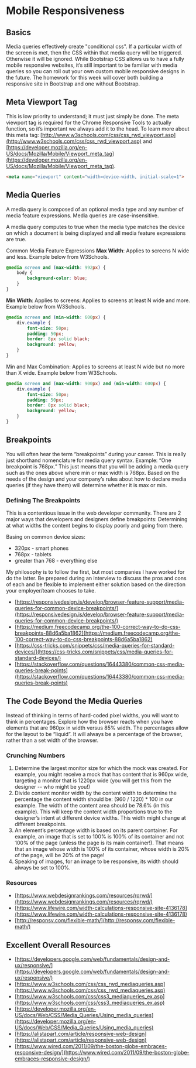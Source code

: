 # Mobile Responsiveness

## Basics

Media queries effectively create "conditional css". If a particular width of the screen is met, then the CSS within that media query will be triggered. Otherwise it will be ignored. While Bootstrap CSS allows us to have a fully mobile responsive websites, it’s still important to be familiar with media queries so you can roll out your own custom mobile responsive designs in the future. The homework for this week will cover both building a responsive site in Bootstrap and one without Bootstrap.

## Meta Viewport Tag

This is low priority to understand; it must just simply be done. The meta viewport tag is required for the Chrome Responsive Tools to actually function, so it’s important we always add it to the head. To learn more about this meta tag: [http://www.w3schools.com/css/css_rwd_viewport.asp](http://www.w3schools.com/css/css_rwd_viewport.asp) and [https://developer.mozilla.org/en-US/docs/Mozilla/Mobile/Viewport_meta_tag](https://developer.mozilla.org/en-US/docs/Mozilla/Mobile/Viewport_meta_tag).

```html
<meta name="viewport" content="width=device-width, initial-scale=1">
```

## Media Queries

A media query is composed of an optional media type and any number of media feature expressions. Media queries are case-insensitive.

A media query computes to true when the media type matches the device on which a document is being displayed and all media feature expressions are true.

Common Media Feature Expressions
**Max Width**: Applies to screens N wide and less. Example below from W3Schools.

```css
@media screen and (max-width: 992px) {
	body {
		background-color: blue;
	}
}
```

**Min Width**: Applies to screens: Applies to screens at least N wide and more. Example below from W3Schools.

```css
@media screen and (min-width: 600px) {
	div.example {
		font-size: 50px;
		padding: 50px;
		border: 8px solid black;
		background: yellow;
	}
}
```

Min and Max Combination: Applies to screens at least N wide but no more than X wide. Example below from W3Schools.

```css
@media screen and (max-width: 900px) and (min-width: 600px) {
	div.example {
		font-size: 50px;
		padding: 50px;
		border: 8px solid black;
		background: yellow;
	}
}
```

## Breakpoints

You will often hear the term “breakpoints” during your career. This is really just shorthand nomenclature for media query syntax. Example: “One breakpoint is 768px.” This just means that you will be adding a media query such as the ones above where min or max width is 768px. Based on the needs of the design and your company’s rules about how to declare media queries (if they have them) will determine whether it is max or min.

### Defining The Breakpoints

This is a contentious issue in the web developer community. There are 2 major ways that developers and designers define breakpoints:
Determining at what widths the content begins to display poorly and going from there.

Basing on common device sizes:

- 320px - smart phones
- 768px - tablets
- greater than 768 - everything else

My philosophy is to follow the first, but most companies I have worked for do the latter. Be prepared during an interview to discuss the pros and cons of each and be flexible to implement either solution based on the direction your employer/team chooses to take.

- [https://responsivedesign.is/develop/browser-feature-support/media-queries-for-common-device-breakpoints/](https://responsivedesign.is/develop/browser-feature-support/media-queries-for-common-device-breakpoints/)
- [https://medium.freecodecamp.org/the-100-correct-way-to-do-css-breakpoints-88d6a5ba1862](https://medium.freecodecamp.org/the-100-correct-way-to-do-css-breakpoints-88d6a5ba1862)
- [https://css-tricks.com/snippets/css/media-queries-for-standard-devices/](https://css-tricks.com/snippets/css/media-queries-for-standard-devices/)
- [https://stackoverflow.com/questions/16443380/common-css-media-queries-break-points](https://stackoverflow.com/questions/16443380/common-css-media-queries-break-points)

## The Code Beyond the Media Queries

Instead of thinking in terms of hard-coded pixel widths, you will want to think in percentages. Explore how the browser reacts when you have elements that are 960px in width versus 85% width. The percentages allow for the layout to be “liquid”. It will always be a percentage of the browser, rather than a set width of the browser.

### Crunching Numbers

1. Determine the largest monitor size for which the mock was created. For example, you might receive a mock that has content that is 960px wide, targeting a monitor that is 1220px wide (you will get this from the designer -- who might be you!)
2. Divide content monitor width by the content width to determine the percentage the content width should be: (960 / 1220) \* 100 in our example. The width of the content area should be 78.6% (in this example). This will keep the content width proportions true to the designer’s intent at different device widths. This width might change at different breakpoints.
3. An element’s percentage width is based on its parent container. For example, an image that is set to 100% is 100% of its container and not 100% of the page (unless the page is its main container!). That means that an image whose width is 100% of its container, whose width is 20% of the page, will be 20% of the page!
4. Speaking of images, for an image to be responsive, its width should always be set to 100%.

### Resources

- [https://www.webdesignrankings.com/resources/rqrwd/](https://www.webdesignrankings.com/resources/rqrwd/)
- [https://www.lifewire.com/width-calculations-responsive-site-4136178](https://www.lifewire.com/width-calculations-responsive-site-4136178)
- [http://responsv.com/flexible-math/](http://responsv.com/flexible-math/)

## Excellent Overall Resources

- [https://developers.google.com/web/fundamentals/design-and-ux/responsive/](https://developers.google.com/web/fundamentals/design-and-ux/responsive/)
- [https://www.w3schools.com/css/css_rwd_mediaqueries.asp](https://www.w3schools.com/css/css_rwd_mediaqueries.asp)
- [https://www.w3schools.com/css/css3_mediaqueries_ex.asp](https://www.w3schools.com/css/css3_mediaqueries_ex.asp)
- [https://developer.mozilla.org/en-US/docs/Web/CSS/Media_Queries/Using_media_queries](https://developer.mozilla.org/en-US/docs/Web/CSS/Media_Queries/Using_media_queries)
- [https://alistapart.com/article/responsive-web-design](https://alistapart.com/article/responsive-web-design)
- [https://www.wired.com/2011/09/the-boston-globe-embraces-responsive-design/](https://www.wired.com/2011/09/the-boston-globe-embraces-responsive-design/)
